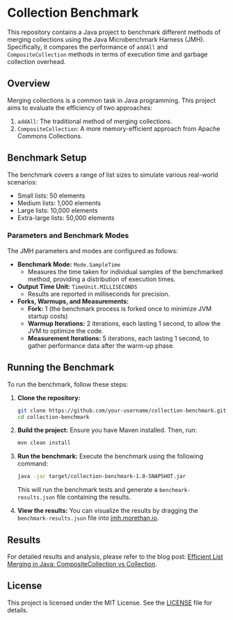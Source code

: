 # Collection Benchmark

This repository contains a Java project to benchmark different methods of merging collections using the Java Microbenchmark Harness (JMH). Specifically, it compares the performance of `addAll` and `CompositeCollection` methods in terms of execution time and garbage collection overhead.

## Overview

Merging collections is a common task in Java programming. This project aims to evaluate the efficiency of two approaches:

1. `addAll`: The traditional method of merging collections.
2. `CompositeCollection`: A more memory-efficient approach from Apache Commons Collections.

## Benchmark Setup

The benchmark covers a range of list sizes to simulate various real-world scenarios:

- Small lists: 50 elements
- Medium lists: 1,000 elements
- Large lists: 10,000 elements
- Extra-large lists: 50,000 elements

### Parameters and Benchmark Modes

The JMH parameters and modes are configured as follows:

- **Benchmark Mode:** `Mode.SampleTime`
    - Measures the time taken for individual samples of the benchmarked method, providing a distribution of execution times.
- **Output Time Unit:** `TimeUnit.MILLISECONDS`
    - Results are reported in milliseconds for precision.
- **Forks, Warmups, and Measurements:**
    - **Fork:** 1 (the benchmark process is forked once to minimize JVM startup costs)
    - **Warmup Iterations:** 2 iterations, each lasting 1 second, to allow the JVM to optimize the code.
    - **Measurement Iterations:** 5 iterations, each lasting 1 second, to gather performance data after the warm-up phase.

## Running the Benchmark

To run the benchmark, follow these steps:

1. **Clone the repository:**
    ```sh
    git clone https://github.com/your-username/collection-benchmark.git
    cd collection-benchmark
    ```

2. **Build the project:**
   Ensure you have Maven installed. Then, run:
    ```sh
    mvn clean install
    ```

3. **Run the benchmark:**
   Execute the benchmark using the following command:
    ```sh
    java -jar target/collection-benchmark-1.0-SNAPSHOT.jar
    ```

   This will run the benchmark tests and generate a `benchmark-results.json` file containing the results.

4. **View the results:**
   You can visualize the results by dragging the `benchmark-results.json` file into [jmh.morethan.io](https://jmh.morethan.io/).

## Results

For detailed results and analysis, please refer to the blog post: [Efficient List Merging in Java: CompositeCollection vs Collection](tbd).

## License

This project is licensed under the MIT License. See the [LICENSE](LICENSE) file for details.
